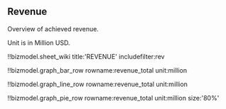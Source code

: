 ## Revenue

Overview of achieved revenue.

Unit is in Million USD.

!!bizmodel.sheet_wiki title:'REVENUE' includefilter:rev

!!bizmodel.graph_bar_row rowname:revenue_total unit:million

!!bizmodel.graph_line_row rowname:revenue_total unit:million

!!bizmodel.graph_pie_row rowname:revenue_total unit:million size:'80%'